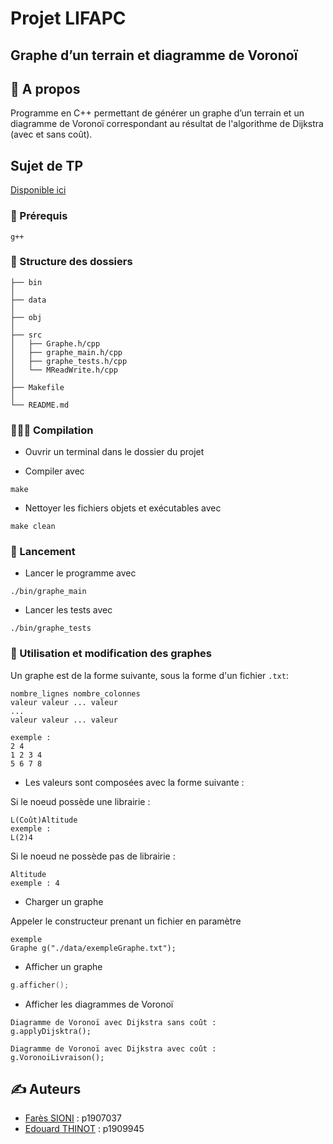 # Projet LIFAPC
## Graphe d’un terrain et diagramme de Voronoï

## 🧐 A propos
Programme en C++ permettant de générer un graphe d’un terrain et un diagramme de Voronoï correspondant au résultat de l'algorithme de Dijkstra (avec et sans coût).


## Sujet de TP
[Disponible ici](https://perso.liris.cnrs.fr/raphaelle.chaine/COURS/LIFAP6/tp09-voronoi.pdf "Sujet du TP noté")



### 🏁 Prérequis
`g++`

### 📁 Structure des dossiers
```
├── bin
│
├── data
│
├── obj
│
├── src
│   ├── Graphe.h/cpp
│   ├── graphe_main.h/cpp
│   ├── graphe_tests.h/cpp
│   └── MReadWrite.h/cpp
│
├── Makefile
│
└── README.md
```

### 👨🏻‍💻 Compilation

- Ouvrir un terminal dans le dossier du projet

- Compiler avec
```
make
```  

- Nettoyer les fichiers objets et exécutables avec
```
make clean
``` 

### 🚀 Lancement

- Lancer le programme avec
```
./bin/graphe_main
```

- Lancer les tests avec
```
./bin/graphe_tests
```


### 📝 Utilisation et modification des graphes
Un graphe est de la forme suivante, sous la forme d'un fichier `.txt`:
```
nombre_lignes nombre_colonnes
valeur valeur ... valeur
...
valeur valeur ... valeur

exemple : 
2 4
1 2 3 4
5 6 7 8
```

- Les valeurs sont composées avec la forme suivante :


Si le noeud possède une librairie :
```
L(Coût)Altitude
exemple :
L(2)4
```

Si le noeud ne possède pas de librairie :
```
Altitude
exemple : 4
```

- Charger un graphe

Appeler le constructeur prenant un fichier en paramètre
```
exemple
Graphe g("./data/exempleGraphe.txt");
```

- Afficher un graphe
```cpp
g.afficher();
```

- Afficher les diagrammes de Voronoï
```
Diagramme de Voronoï avec Dijkstra sans coût :
g.applyDijsktra(); 

Diagramme de Voronoï avec Dijkstra avec coût :
g.VoronoiLivraison();
```



## ✍️ Auteurs <a name = "authors"></a>

- [Farès SIONI](https://forge.univ-lyon1.fr/p1907037) : p1907037
- [Edouard THINOT](https://forge.univ-lyon1.fr/p1909945) : p1909945
